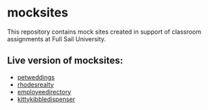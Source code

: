 # mocksites

This repository contains mock sites created in support of classroom assignments at Full Sail University.

## Live version of mocksites:
  * [petweddings](http://karhodes.github.io/mocksites/petweddings/)
  * [rhodesrealty](http://karhodes.github.io/mocksites/rhodesrealty/)
  * [employeedirectory](http://karhodes.github.io/mocksites/employeedirectory/)
  * [kittykibbledispenser](http://karhodes.github.io/mocksites/kittykibble/)